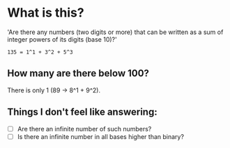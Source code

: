 # What is this?

'Are there any numbers (two digits or more) that can be written as a
sum of integer powers of its digits (base 10)?'

```135 = 1^1 + 3^2 + 5^3```

## How many are there below 100?

There is only 1 (89 -> 8^1 + 9^2).

## Things I don't feel like answering:

- [ ] Are there an infinite number of such numbers?
- [ ] Is there an infinite number in all bases higher than binary?
